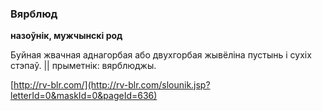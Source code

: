 ### Вярблюд
**назоўнік, мужчынскі род**

Буйная жвачная аднагорбая або двухгорбая жывёліна пустынь і сухіх стэпаў. || прыметнік: вярблюджы.

<a rel="author">[http://rv-blr.com/](http://rv-blr.com/slounik.jsp?letterId=0&maskId=0&pageId=636)</a>
